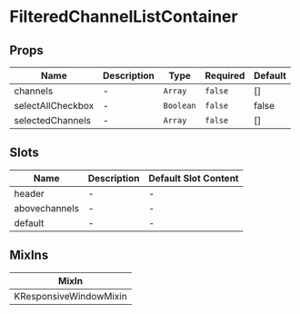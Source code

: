 # FilteredChannelListContainer

## Props

<!-- @vuese:FilteredChannelListContainer:props:start -->
|Name|Description|Type|Required|Default|
|---|---|---|---|---|
|channels|-|`Array`|`false`|[]|
|selectAllCheckbox|-|`Boolean`|`false`|false|
|selectedChannels|-|`Array`|`false`|[]|

<!-- @vuese:FilteredChannelListContainer:props:end -->


## Slots

<!-- @vuese:FilteredChannelListContainer:slots:start -->
|Name|Description|Default Slot Content|
|---|---|---|
|header|-|-|
|abovechannels|-|-|
|default|-|-|

<!-- @vuese:FilteredChannelListContainer:slots:end -->


## MixIns

<!-- @vuese:FilteredChannelListContainer:mixIns:start -->
|MixIn|
|---|
|KResponsiveWindowMixin|

<!-- @vuese:FilteredChannelListContainer:mixIns:end -->
